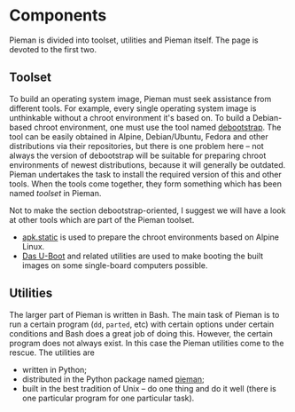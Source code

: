 # Components

Pieman is divided into toolset, utilities and Pieman itself. The page is devoted to the first two.

## Toolset

To build an operating system image, Pieman must seek assistance from different tools. For example, every single operating system image is unthinkable without a chroot environment it's based on. To build a Debian-based chroot environment, one must use the tool named [debootstrap](https://salsa.debian.org/installer-team/debootstrap). The tool can be easily obtained in Alpine, Debian/Ubuntu, Fedora and other distributions via their repositories, but there is one problem here – not always the version of debootstrap will be suitable for preparing chroot environments of newest distributions, because it will generally be outdated. Pieman undertakes the task to install the required version of this and other tools. When the tools come together, they form something which has been named *toolset* in Pieman.

Not to make the section debootstrap-oriented, I suggest we will have a look at other tools which are part of the Pieman toolset.
* [apk.static](https://wiki.alpinelinux.org/wiki/Installing_Alpine_Linux_in_a_chroot) is used to prepare the chroot environments based on Alpine Linux.
* [Das U-Boot](https://denx.de/wiki/U-Boot) and related utilities are used to make booting the built images on some single-board computers possible. 

## Utilities

The larger part of Pieman is written in Bash. The main task of Pieman is to run a certain program (`dd`, `parted`, etc) with certain options under certain conditions and Bash does a great job of doing this. However, the certain program does not always exist. In this case the Pieman utilities come to the rescue. The utilities are
* written in Python;
* distributed in the Python package named [pieman](https://pypi.org/project/pieman/);
* built in the best tradition of Unix – do one thing and do it well (there is one particular program for one particular task).
